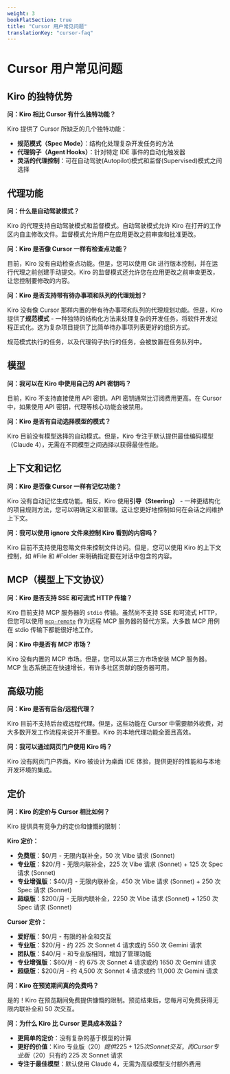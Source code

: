 ```yaml
---
weight: 3
bookFlatSection: true
title: "Cursor 用户常见问题"
translationKey: "cursor-faq"
---
```


# Cursor 用户常见问题

## Kiro 的独特优势

**问：Kiro 相比 Cursor 有什么独特功能？**

Kiro 提供了 Cursor 所缺乏的几个独特功能：

- **规范模式（Spec Mode）**：结构化处理复杂开发任务的方法
- **代理钩子（Agent Hooks）**：针对特定 IDE 事件的自动化触发器
- **灵活的代理控制**：可在自动驾驶(Autopilot)模式和监督(Supervised)模式之间选择

## 代理功能

**问：什么是自动驾驶模式？**

Kiro 的代理支持自动驾驶模式和监督模式。自动驾驶模式允许 Kiro 在打开的工作区内自主修改文件。监督模式允许用户在应用更改之前审查和批准更改。

**问：Kiro 是否像 Cursor 一样有检查点功能？**

目前，Kiro 没有自动检查点功能。但是，您可以使用 Git 进行版本控制，并在运行代理之前创建手动提交。Kiro 的监督模式还允许您在应用更改之前审查更改，让您控制要修改的内容。

**问：Kiro 是否支持带有待办事项和队列的代理规划？**

Kiro 没有像 Cursor 那样内置的带有待办事项和队列的代理规划功能。但是，Kiro 提供了**规范模式** - 一种独特的结构化方法来处理复杂的开发任务，将软件开发过程正式化。这为复杂项目提供了比简单待办事项列表更好的组织方式。

规范模式执行的任务，以及代理钩子执行的任务，会被放置在任务队列中。

## 模型

**问：我可以在 Kiro 中使用自己的 API 密钥吗？**

目前，Kiro 不支持直接使用 API 密钥。API 密钥通常比订阅费用更高。在 Cursor 中，如果使用 API 密钥，代理等核心功能会被禁用。

**问：Kiro 是否有自动选择模型的模式？**

Kiro 目前没有模型选择的自动模式。但是，Kiro 专注于默认提供最佳编码模型（Claude 4），无需在不同模型之间选择以获得最佳性能。

## 上下文和记忆

**问：Kiro 是否像 Cursor 一样有记忆功能？**

Kiro 没有自动记忆生成功能。相反，Kiro 使用**引导（Steering）** - 一种更结构化的项目规则方法，您可以明确定义和管理。这让您更好地控制如何在会话之间维护上下文。

**问：我可以使用 ignore 文件来控制 Kiro 看到的内容吗？**

Kiro 目前不支持使用忽略文件来控制文件访问。但是，您可以使用 Kiro 的上下文控制，如 #File 和 #Folder 来明确指定要在对话中包含的内容。

## MCP（模型上下文协议）

**问：Kiro 是否支持 SSE 和可流式 HTTP 传输？**

Kiro 目前支持 MCP 服务器的 `stdio` 传输。虽然尚不支持 SSE 和可流式 HTTP，但您可以使用 [`mcp-remote`](https://www.npmjs.com/package/mcp-remote) 作为远程 MCP 服务器的替代方案。大多数 MCP 用例在 stdio 传输下都能很好地工作。

**问：Kiro 中是否有 MCP 市场？**

Kiro 没有内置的 MCP 市场。但是，您可以从第三方市场安装 MCP 服务器。MCP 生态系统正在快速增长，有许多社区贡献的服务器可用。

## 高级功能

**问：Kiro 是否有后台/远程代理？**

Kiro 目前不支持后台或远程代理。但是，这些功能在 Cursor 中需要额外收费，对大多数开发工作流程来说并不重要。Kiro 的本地代理功能全面且高效。

**问：我可以通过网页门户使用 Kiro 吗？**

Kiro 没有网页门户界面。Kiro 被设计为桌面 IDE 体验，提供更好的性能和与本地开发环境的集成。

## 定价

**问：Kiro 的定价与 Cursor 相比如何？**

Kiro 提供具有竞争力的定价和慷慨的限制：

**Kiro 定价：**

- **免费版**：$0/月 - 无限内联补全，50 次 Vibe 请求 (Sonnet)
- **专业版**：$20/月 - 无限内联补全，225 次 Vibe 请求 (Sonnet) + 125 次 Spec 请求 (Sonnet)
- **专业增强版**：$40/月 - 无限内联补全，450 次 Vibe 请求 (Sonnet) + 250 次 Spec 请求 (Sonnet)
- **超级版**：$200/月 - 无限内联补全，2250 次 Vibe 请求 (Sonnet) + 1250 次 Spec 请求 (Sonnet)

**Cursor 定价：**

- **爱好版**：$0/月 - 有限的补全和交互
- **专业版**：$20/月 - 约 225 次 Sonnet 4 请求或约 550 次 Gemini 请求
- **团队版**：$40/月 - 和专业版相同，增加了管理功能
- **专业增强版**：$60/月 - 约 675 次 Sonnet 4 请求或约 1650 次 Gemini 请求
- **超级版**：$200/月 - 约 4,500 次 Sonnet 4 请求或约 11,000 次 Gemini 请求

**问：Kiro 在预览期间真的免费吗？**

是的！Kiro 在预览期间免费提供慷慨的限制。预览结束后，您每月可免费获得无限内联补全和 50 次交互。

**问：为什么 Kiro 比 Cursor 更具成本效益？**

- **更简单的定价**：没有复杂的基于模型的计算
- **更好的价值**：Kiro 专业版（$20）提供 225 + 125 次 Sonnet 交互，而 Cursor 专业版（$20）只有约 225 次 Sonnet 请求
- **专注于最佳模型**：默认使用 Claude 4，无需为高级模型支付额外费用
